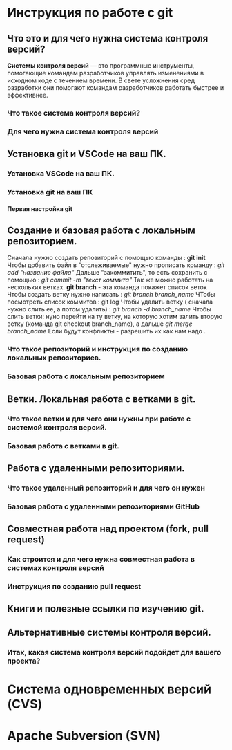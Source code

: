 # Инструкция по работе с git

## Что это и для чего нужна система контроля версий?

**Системы контроля версий** — это программные инструменты, помогающие командам разработчиков управлять изменениями в исходном коде с течением времени. В свете усложнения сред разработки они помогают командам разработчиков работать быстрее и эффективнее.

### Что такое система контроля версий?

### Для чего нужна система контроля версий

## Установка git и VSCode на ваш ПК.

### Установка VSCode на ваш ПК.

### Установка git на ваш ПК

#### Первая настройка git

## Создание и базовая работа с локальным репозиторием.
Сначала нужно создать репозиторий с помощью команды : **git init**
Чтобы добавить файл в "отслеживаемые" нужно прописать команду : *git add "название файла"*
Дальше "закоммитить", то есть сохранить с помощью : *git commit -m "текст коммита"*
Так же можно работать на нескольких ветках.
**git branch** - эта команда покажет список веток 
Чтобы создать ветку нужно написать : *git branch branch_name* 
ЧТобы посмотреть список коммитов : git log 
Чтобы удалить ветку ( сначала нужно слить ее, а потом удалить) : *git branch -d branch_name*
Чтобы слить ветки: нуно перейти на ту ветку, на которую хотим залить вторую ветку (команда git checkout branch_name), а дальше *git merge branch_name*
Если будут конфликты - разрешить их как нам надо .

### Что такое репозиторий и инструкция по созданию локальных репозиториев.

### Базовая работа с локальным репозиторием

## Ветки. Локальная работа с ветками в git.

### Что такое ветки и для чего они нужны при работе с системой контроля версий.

### Базовая работа с ветками в git.

## Работа с удаленными репозиториями.

### Что такое удаленный репозиторий и для чего он нужен

### Базовая работа с удаленными репозиториями GitHub

## Совместная работа над проектом (fork, pull request)

### Как строится и для чего нужна совместная работа в системах контроля версий

### Инструкция по созданию pull request

## Книги и полезные ссылки по изучению git.

## Альтернативные системы контроля версий.

### Итак, какая система контроля версий подойдет для вашего проекта?

# Система одновременных версий (CVS)

# Apache Subversion (SVN)

